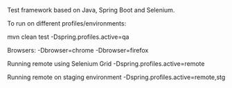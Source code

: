 Test framework based on Java, Spring Boot and Selenium.

To run on different profiles/environments:

mvn clean test -Dspring.profiles.active=qa

Browsers:
-Dbrowser=chrome
-Dbrowser=firefox

Running remote using Selenium Grid
-Dspring.profiles.active=remote

Running remote on staging environment
-Dspring.profiles.active=remote,stg